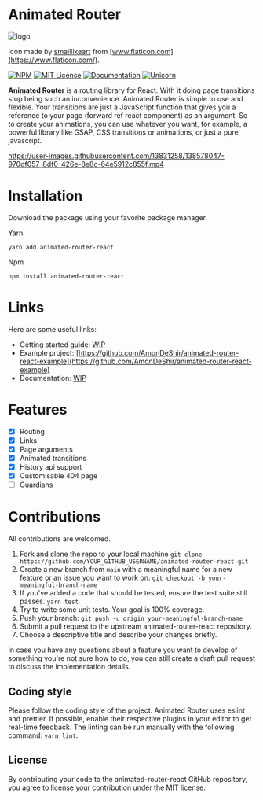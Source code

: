 # Animated Router

![logo](https://user-images.githubusercontent.com/13831258/138579149-42405ed8-733a-4f23-a03e-0a896890f3f2.png)

Icon made by [smalllikeart](https://www.flaticon.com/authors/smalllikeart) from [www.flaticon.com](https://www.flaticon.com/).

[![NPM](https://img.shields.io/npm/v/animated-router-react?style=for-the-badge)](https://www.npmjs.com/package/animated-router-react)
[![MIT License](https://img.shields.io/badge/license-MIT-blue.svg?style=for-the-badge)](https://github.com/AmonDeShir/animated-router-react/blob/main/LICENSE)
[![Documentation](https://img.shields.io/badge/Documentation-Github-brightgreen.svg?style=for-the-badge)](https://github.com/AmonDeShir/animated-router-react/wiki)
[![Unicorn](https://img.shields.io/badge/unicorn-approved-ff69b4?style=for-the-badge)](https://www.youtube.com/watch?v=9auOCbH5Ns4)

**Animated Router** is a routing library for React. With it doing page transitions stop being such an inconvenience. Animated Router is simple to use and flexible. Your transitions are just a JavaScript function that gives you a reference to your page (forward ref react component) as an argument. 
So to create your animations, you can use whatever you want, for example, a powerful library like GSAP, CSS transitions or animations, or just a pure javascript.

https://user-images.githubusercontent.com/13831258/138578047-970df057-8df0-426e-8e8c-64e5912c855f.mp4
# Installation
Download the package using your favorite package manager.

Yarn
```
yarn add animated-router-react
```
Npm 
```
npm install animated-router-react
```

# Links
Here are some useful  links:
- Getting started guide: [WIP](https://github.com/AmonDeShir/animated-router-react/wiki/Getting-Started)
- Example project: [https://github.com/AmonDeShir/animated-router-react-example](https://github.com/AmonDeShir/animated-router-react-example)
- Documentation: [WIP](https://github.com/AmonDeShir/animated-router-react/wiki/Getting-Started)

# Features
- [x] Routing
- [x] Links
- [x] Page arguments
- [x] Animated transitions
- [x] History api support
- [x] Customisable 404 page
- [ ] Guardians

# Contributions
All contributions are welcomed.

1. Fork and clone the repo to your local machine `git clone https://github.com/YOUR_GITHUB_USERNAME/animated-router-react.git`
2. Create a new branch from `main` with a meaningful name for a new feature or an issue you want to work on: `git checkout -b your-meaningful-branch-name`
3. If you've added a code that should be tested, ensure the test suite still passes. `yarn test`
4. Try to write some unit tests. Your goal is 100% coverage.
5. Push your branch: `git push -u origin your-meaningful-branch-name`
6. Submit a pull request to the upstream animated-router-react repository.
7. Choose a descriptive title and describe your changes briefly.

In case you have any questions about a feature you want to develop of something you're not sure how to do, you can still create a draft pull request to discuss the implementation details.

## Coding style
Please follow the coding style of the project. Animated Router uses eslint and prettier. If possible, enable their respective plugins in your editor to get real-time feedback. The linting can be run manually with the following command: `yarn lint`.

## License
By contributing your code to the animated-router-react GitHub repository, you agree to license your contribution under the MIT license.
